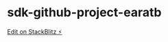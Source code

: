 # sdk-github-project-earatb

[Edit on StackBlitz ⚡️](https://stackblitz.com/edit/sdk-github-project-earatb)